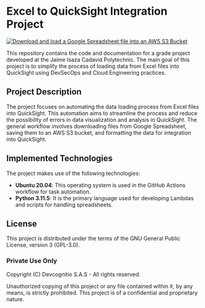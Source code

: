 # Excel to QuickSight Integration Project

[![Download and load a Google Spreadsheet file into an AWS S3 Bucket](https://github.com/jpalominopDevco/staff-assessment-formatting-and-integration/actions/workflows/spreadsheet-load-to-s3-workflow.yml/badge.svg?branch=main)](https://github.com/jpalominopDevco/staff-assessment-formatting-and-integration/actions/workflows/spreadsheet-load-to-s3-workflow.yml)

This repository contains the code and documentation for a grade project developed at the Jaime Isaza Cadavid Polytechnic. The main goal of this project is to simplify the process of loading data from Excel files into QuickSight using DevSecOps and Cloud Engineering practices.

## Project Description

The project focuses on automating the data loading process from Excel files into QuickSight. This automation aims to streamline the process and reduce the possibility of errors in data visualization and analysis in QuickSight. The general workflow involves downloading files from Google Spreadsheet, saving them to an AWS S3 bucket, and formatting the data for integration into QuickSight.

## Implemented Technologies

The project makes use of the following technologies:

- **Ubuntu 20.04**: This operating system is used in the GitHub Actions workflow for task automation.
- **Python 3.11.5**: It is the primary language used for developing Lambdas and scripts for handling spreadsheets.

## License

This project is distributed under the terms of the GNU General Public License, version 3 (GPL-3.0).

### Private Use Only

Copyright (C) Devcognitio S.A.S - All rights reserved.

Unauthorized copying of this project or any file contained within it, by any means, is strictly prohibited. This project is of a confidential and proprietary nature.
